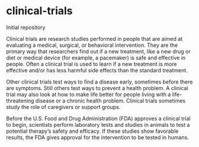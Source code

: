# clinical-trials
Initial repository

Clinical trials are research studies performed in people that are aimed at evaluating a medical, surgical, or behavioral intervention. They are the primary way that researchers find out if a new treatment, like a new drug or diet or medical device (for example, a pacemaker) is safe and effective in people. Often a clinical trial is used to learn if a new treatment is more effective and/or has less harmful side effects than the standard treatment.

Other clinical trials test ways to find a disease early, sometimes before there are symptoms. Still others test ways to prevent a health problem. A clinical trial may also look at how to make life better for people living with a life-threatening disease or a chronic health problem. Clinical trials sometimes study the role of caregivers or support groups.

Before the U.S. Food and Drug Administration (FDA) approves a clinical trial to begin, scientists perform laboratory tests and studies in animals to test a potential therapy’s safety and efficacy. If these studies show favorable results, the FDA gives approval for the intervention to be tested in humans.
